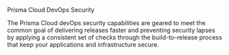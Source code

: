 Prisma Cloud DevOps Security

The Prisma Cloud devOps security capabilities are geared to meet the common goal of delivering releases faster and preventing security lapses by applying a consistent set of checks through the build-to-release process that keep your applications and infrastructure secure.
